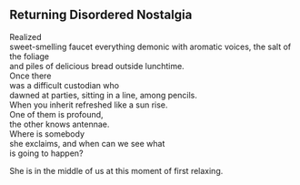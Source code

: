 Returning Disordered Nostalgia
------------------------------
Realized  
sweet-smelling faucet everything demonic with aromatic voices, the salt of the foliage  
and piles of delicious bread outside lunchtime.  
Once there  
was a difficult custodian who  
dawned at parties, sitting in a line, among pencils.  
When you inherit refreshed like a sun rise.  
One of them is profound,  
the other knows antennae.  
Where is somebody  
she exclaims, and when can we see what  
is going to happen?  
  
She is in the middle of us at this moment of first relaxing.  

